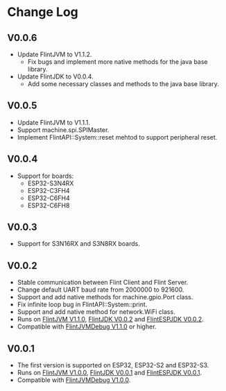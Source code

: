# Change Log
## V0.0.6
- Update FlintJVM to V1.1.2.
  - Fix bugs and implement more native methods for the java base library.
- Update FlintJDK to V0.0.4.
  - Add some necessary classes and methods to the java base library.
## V0.0.5
- Update FlintJVM to V1.1.1.
- Support machine.spi.SPIMaster.
- Implement FlintAPI::System::reset mehtod to support peripheral reset.
## V0.0.4
- Support for boards:
  - ESP32-S3N4RX
  - ESP32-C3FH4
  - ESP32-C6FH4
  - ESP32-C6FH8
## V0.0.3
- Support for S3N16RX and S3N8RX boards.
## V0.0.2
- Stable communication between Flint Client and Flint Server.
- Change default UART baud rate from 2000000 to 921600.
- Support and add native methods for machine.gpio.Port class.
- Fix infinite loop bug in FlintAPI::System::print.
- Support and add native method for network.WiFi class.
- Runs on [FlintJVM V1.1.0](https://github.com/FlintVN/FlintJVM/releases/tag/V1.1.0), [FlintJDK V0.0.2](https://github.com/FlintVN/FlintJDK/releases/tag/V0.0.2) and [FlintESPJDK V0.0.2](https://github.com/FlintVN/FlintESPJDK/releases/tag/V0.0.2).
- Compatible with [FlintJVMDebug V1.1.0](https://github.com/FlintVN/FlintJVMDebug/releases/tag/V1.1.0) or higher.
## V0.0.1
- The first version is supported on ESP32, ESP32-S2 and ESP32-S3.
- Runs on [FlintJVM V1.0.0](https://github.com/FlintVN/FlintJVM/releases/tag/V1.0.0), [FlintJDK V0.0.1](https://github.com/FlintVN/FlintJDK/releases/tag/V0.0.1) and [FlintESPJDK V0.0.1](https://github.com/FlintVN/FlintESPJDK/releases/tag/V0.0.1).
- Compatible with [FlintJVMDebug V1.0.0](https://github.com/FlintVN/FlintJVMDebug/releases/tag/V1.0.0).